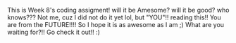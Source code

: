 This is Week 8's coding assigment!
will it be Amesome? will it be good?
who knows???
Not me, cuz I did not do it yet lol, but "YOU"!! reading this!! You are from the FUTURE!!!!
So I hope it is as awesome as I am ;)
What are you waiting for?!!
Go check it out!!
:)
